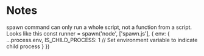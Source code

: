 # Notes
spawn command can only run a whole script, not a function from a script. Looks like this
const runner = spawn('node', ['spawn.js'], {
        env: {
            ...process.env,
            IS_CHILD_PROCESS: 1 // Set environment variable to indicate child process
        }
    })